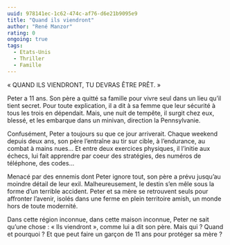 ```yaml
---
uuid: 978141ec-1c62-474c-af76-d6e21b9095e9
title: "Quand ils viendront"
author: "René Manzor"
rating: 0
ongoing: true
tags:
  - Etats-Unis
  - Thriller
  - Famille
---
```


« QUAND ILS VIENDRONT, TU DEVRAS ÊTRE PRÊT. »  

Peter a 11 ans. Son père a quitté sa famille pour vivre seul dans un lieu qu’il tient secret. Pour toute explication, il a dit à sa femme que leur sécurité à tous les trois en dépendait. Mais, une nuit de tempête, il surgit chez eux, blessé, et les embarque dans un minivan, direction la Pennsylvanie.

Confusément, Peter a toujours su que ce jour arriverait. Chaque weekend depuis deux ans, son père l’entraîne au tir sur cible, à l’endurance, au combat à mains nues… Et entre deux exercices physiques, il l’initie aux échecs, lui fait apprendre par coeur des stratégies, des numéros de téléphone, des codes…

Menacé par des ennemis dont Peter ignore tout, son père a prévu jusqu’au moindre détail de leur exil. Malheureusement, le destin s’en mêle sous la forme d’un terrible accident. Peter et sa mère se retrouvent seuls pour affronter l’avenir, isolés dans une ferme en plein territoire amish, un monde hors de toute modernité.

Dans cette région inconnue, dans cette maison inconnue, Peter ne sait qu’une chose : « Ils viendront », comme lui a dit son père. Mais qui ? Quand et pourquoi ? Et que peut faire un garçon de 11 ans pour protéger sa mère ?
